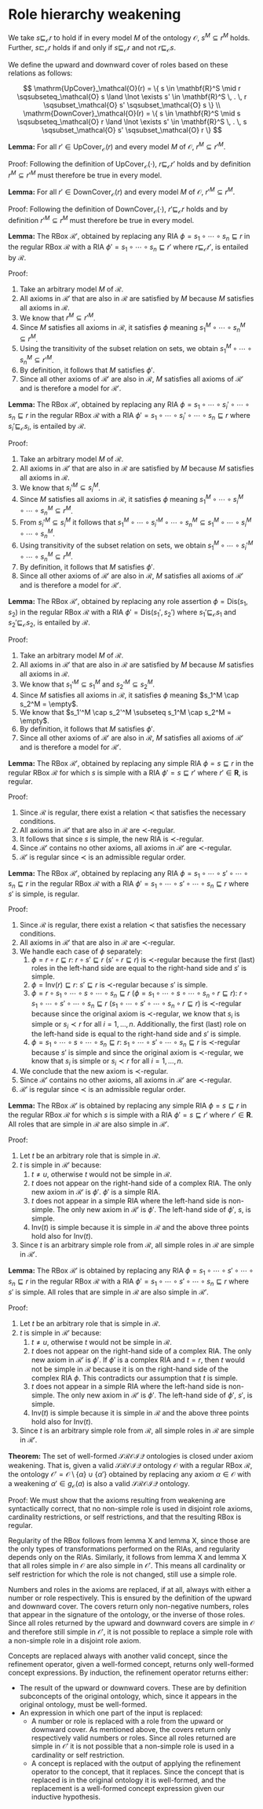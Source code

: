 # Role hierarchy weakening

We take $s \sqsubseteq_\mathcal{O} r$ to hold if in every model $M$ of the ontology $\mathcal{O}$, $s^M \subseteq r^M$ holds. Further, $s \sqsubset_\mathcal{O} r$ holds if and only if $s \sqsubseteq_\mathcal{O} r$ and not $r \sqsubseteq_\mathcal{O} s$.

We define the upward and downward cover of roles based on these relations as follows:

$$
\mathrm{UpCover}_\mathcal{O}(r) = \{ s \in \mathbf{R}^S \mid r \sqsubseteq_\mathcal{O} s \land \lnot \exists s' \in \mathbf{R}^S \, . \, r \sqsubset_\mathcal{O} s' \sqsubset_\mathcal{O} s \} \\ \mathrm{DownCover}_\mathcal{O}(r) = \{ s \in \mathbf{R}^S \mid s \sqsubseteq_\mathcal{O} r \land \lnot \exists s' \in \mathbf{R}^S \, . \, s \sqsubset_\mathcal{O} s' \sqsubset_\mathcal{O} r \}
$$

**Lemma:** For all $r' \in \mathrm{UpCover}_\mathcal{O}(r)$ and every model $M$ of $\mathcal{O}$, $r^M \subseteq r'^M$.

Proof: Following the definition of $\mathrm{UpCover}_\mathcal{O}(\cdot)$, $r \sqsubseteq_\mathcal{O} r'$ holds and by definition $r^M \subseteq r'^M$ must therefore be true in every model.

**Lemma:** For all $r' \in \mathrm{DownCover}_\mathcal{O}(r)$ and every model $M$ of $\mathcal{O}$, $r'^M \subseteq r^M$.

Proof: Following the definition of $\mathrm{DownCover}_\mathcal{O}(\cdot)$, $r' \sqsubseteq_\mathcal{O} r$ holds and by definition $r'^M \subseteq r^M$ must therefore be true in every model.

**Lemma:** The RBox $\mathcal{R}'$, obtained by replacing any RIA $\phi = s_1 \circ \cdots \circ s_n \sqsubseteq r$ in the regular RBox $\mathcal{R}$ with a RIA $\phi' = s_1 \circ \cdots \circ s_n \sqsubseteq r'$ where $r \sqsubseteq_\mathcal{O} r'$, is entailed by $\mathcal{R}$.

Proof:

1. Take an arbitrary model $M$ of $\mathcal{R}$.
2. All axioms in $\mathcal{R}'$ that are also in $\mathcal{R}$ are satisfied by $M$ because $M$ satisfies all axioms in $\mathcal{R}$.
3. We know that $r^M \subseteq r'^M$.
4. Since $M$ satisfies all axioms in $\mathcal{R}$, it satisfies $\phi$ meaning $s_1^M \circ \cdots \circ s_n^M \subseteq r^M$.
5. Using the transitivity of the subset relation on sets, we obtain $s_1^M \circ \cdots \circ s_n^M \subseteq r'^M$.
6. By definition, it follows that $M$ satisfies $\phi'$.
7. Since all other axioms of $\mathcal{R}'$ are also in $\mathcal{R}$, $M$ satisfies all axioms of $\mathcal{R}'$ and is therefore a model for $\mathcal{R}'$.

**Lemma:** The RBox $\mathcal{R}'$, obtained by replacing any RIA $\phi = s_1 \circ \cdots \circ s_i' \circ \cdots \circ s_n \sqsubseteq r$ in the regular RBox $\mathcal{R}$ with a RIA $\phi' = s_1 \circ \cdots \circ s_i' \circ \cdots \circ s_n \sqsubseteq r$ where $s_i' \sqsubseteq_\mathcal{O} s_i$, is entailed by $\mathcal{R}$.

Proof:

1. Take an arbitrary model $M$ of $\mathcal{R}$.
2. All axioms in $\mathcal{R}'$ that are also in $\mathcal{R}$ are satisfied by $M$ because $M$ satisfies all axioms in $\mathcal{R}$.
3. We know that $s_i'^M \subseteq s_i^M$.
4. Since $M$ satisfies all axioms in $\mathcal{R}$, it satisfies $\phi$ meaning $s_1^M \circ \cdots \circ s_i^M \circ \cdots \circ s_n^M \subseteq r^M$.
5. From $s_i'^M \subseteq s_i^M$ it follows that $s_1^M \circ \cdots \circ s_i'^M \circ \cdots \circ s_n^M \subseteq s_1^M \circ \cdots \circ s_i^M \circ \cdots \circ s_n^M$.
6. Using transitivity of the subset relation on sets, we obtain $s_1^M \circ \cdots \circ s_i'^M \circ \cdots \circ s_n^M \subseteq r^M$.
7. By definition, it follows that $M$ satisfies $\phi'$.
8. Since all other axioms of $\mathcal{R}'$ are also in $\mathcal{R}$, $M$ satisfies all axioms of $\mathcal{R}'$ and is therefore a model for $\mathcal{R}'$.

**Lemma:** The RBox $\mathcal{R}'$, obtained by replacing any role assertion $\phi = \mathrm{Dis}(s_1, s_2)$ in the regular RBox $\mathcal{R}$ with a RIA $\phi' = \mathrm{Dis}(s_1', s_2')$ where $s_1' \sqsubseteq_\mathcal{O} s_1$ and $s_2' \sqsubseteq_\mathcal{O} s_2$, is entailed by $\mathcal{R}$.

Proof:

1. Take an arbitrary model $M$ of $\mathcal{R}$.
2. All axioms in $\mathcal{R}'$ that are also in $\mathcal{R}$ are satisfied by $M$ because $M$ satisfies all axioms in $\mathcal{R}$.
3. We know that $s_1'^M \subseteq s_1^M$ and $s_2'^M \subseteq s_2^M$.
4. Since $M$ satisfies all axioms in $\mathcal{R}$, it satisfies $\phi$ meaning $s_1^M \cap s_2^M = \empty$.
5. We know that $s_1'^M \cap s_2'^M \subseteq s_1^M \cap s_2^M = \empty$.
6. By definition, it follows that $M$ satisfies $\phi'$.
7. Since all other axioms of $\mathcal{R}'$ are also in $\mathcal{R}$, $M$ satisfies all axioms of $\mathcal{R}'$ and is therefore a model for $\mathcal{R}'$.

**Lemma:** The RBox $\mathcal{R}'$, obtained by replacing any simple RIA $\phi = s \sqsubseteq r$ in the regular RBox $\mathcal{R}$ for which $s$ is simple with a RIA $\phi' = s \sqsubseteq r'$ where $r' \in \mathbf{R}$, is regular.

Proof:

1. Since $\mathcal{R}$ is regular, there exist a relation $\prec$ that satisfies the necessary conditions.
2. All axioms in $\mathcal{R}'$ that are also in $\mathcal{R}$ are $\prec$-regular.
3. It follows that since $s$ is simple, the new RIA is $\prec$-regular.
4. Since $\mathcal{R}'$ contains no other axioms, all axioms in $\mathcal{R}'$ are $\prec$-regular.
5. $\mathcal{R}'$ is regular since $\prec$ is an admissible regular order.

**Lemma:** The RBox $\mathcal{R}'$, obtained by replacing any RIA $\phi = s_1 \circ \cdots \circ s' \circ \cdots \circ s_n \sqsubseteq r$ in the regular RBox $\mathcal{R}$ with a RIA $\phi' = s_1 \circ \cdots \circ s' \circ \cdots \circ s_n \sqsubseteq r$ where $s'$ is simple, is regular.

Proof:

1. Since $\mathcal{R}$ is regular, there exist a relation $\prec$ that satisfies the necessary conditions.
2. All axioms in $\mathcal{R}'$ that are also in $\mathcal{R}$ are $\prec$-regular.
3. We handle each case of $\phi$ separately:
    1. $\phi = r \circ r \sqsubseteq r$: $r \circ s' \sqsubseteq r$ ($s' \circ r \sqsubseteq r$) is $\prec$-regular because the first (last) roles in the left-hand side are equal to the right-hand side and $s'$ is simple.
    2. $\phi = \mathrm{Inv}(r) \sqsubseteq r$: $s' \sqsubseteq r$ is $\prec$-regular because $s'$ is simple.
    3. $\phi = r \circ s_1 \circ \cdots \circ s \circ \cdots \circ s_n \sqsubseteq r$ ($\phi = s_1 \circ \cdots \circ s \circ \cdots \circ s_n \circ r \sqsubseteq r$): $r \circ s_1 \circ \cdots \circ s' \circ \cdots \circ s_n \sqsubseteq r$ ($s_1 \circ \cdots \circ s' \circ \cdots \circ s_n \circ r \sqsubseteq r$) is $\prec$-regular because since the original axiom is $\prec$-regular, we know that $s_i$ is simple or $s_i \prec r$ for all $i = 1, \dots, n$. Additionally, the first (last) role on the left-hand side is equal to the right-hand side and $s'$ is simple.
    4. $\phi = s_1 \circ \cdots \circ s \circ \cdots \circ s_n \sqsubseteq r$: $s_1 \circ \cdots \circ s' \circ \cdots \circ s_n \sqsubseteq r$ is $\prec$-regular because $s'$ is simple and since the original axiom is $\prec$-regular, we know that $s_i$ is simple or $s_i \prec r$ for all $i = 1, \dots, n$.
4. We conclude that the new axiom is $\prec$-regular.
5. Since $\mathcal{R}'$ contains no other axioms, all axioms in $\mathcal{R}'$ are $\prec$-regular.
6. $\mathcal{R}'$ is regular since $\prec$ is an admissible regular order.

**Lemma:** The RBox $\mathcal{R}'$ is obtained by replacing any simple RIA $\phi = s \sqsubseteq r$ in the regular RBox $\mathcal{R}$ for which $s$ is simple with a RIA $\phi' = s \sqsubseteq r'$ where $r' \in \mathbf{R}$. All roles that are simple in $\mathcal{R}$ are also simple in $\mathcal{R}'$.

Proof:

1. Let $t$ be an arbitrary role that is simple in $\mathcal{R}$.
2. $t$ is simple in $\mathcal{R}'$ because:
    1.  $t \not= u$, otherwise $t$ would not be simple in $\mathcal{R}$.
    2. $t$ does not appear on the right-hand side of a complex RIA. The only new axiom in $\mathcal{R}'$ is $\phi'$.  $\phi'$ is a simple RIA.
    3. $t$ does not appear in a simple RIA where the left-hand side is non-simple. The only new axiom in $\mathcal{R}'$ is $\phi'$. The left-hand side of $\phi'$, $s$, is simple.
    4. $\mathrm{Inv}(t)$ is simple because it is simple in $\mathcal{R}$ and the above three points hold also for $\mathrm{Inv}(t)$.
3. Since $t$ is an arbitrary simple role from $\mathcal{R}$, all simple roles in $\mathcal{R}$ are simple in $\mathcal{R}'$.

**Lemma:** The RBox $\mathcal{R}'$ is obtained by replacing any RIA $\phi = s_1 \circ \cdots \circ s' \circ \cdots \circ s_n \sqsubseteq r$ in the regular RBox $\mathcal{R}$ with a RIA $\phi' = s_1 \circ \cdots \circ s' \circ \cdots \circ s_n \sqsubseteq r$ where $s'$ is simple. All roles that are simple in $\mathcal{R}$ are also simple in $\mathcal{R}'$.

Proof:

1. Let $t$ be an arbitrary role that is simple in $\mathcal{R}$.
2. $t$ is simple in $\mathcal{R}'$ because:
    1.  $t \not= u$, otherwise $t$ would not be simple in $\mathcal{R}$.
    2. $t$ does not appear on the right-hand side of a complex RIA. The only new axiom in $\mathcal{R}'$ is $\phi'$. If $\phi'$ is a complex RIA and $t = r$, then $t$ would not be simple in $\mathcal{R}$ because it is on the right-hand side of the complex RIA $\phi$. This contradicts our assumption that $t$ is simple.
    3. $t$ does not appear in a simple RIA where the left-hand side is non-simple. The only new axiom in $\mathcal{R}'$ is $\phi'$. The left-hand side of $\phi'$, $s'$, is simple.
    4. $\mathrm{Inv}(t)$ is simple because it is simple in $\mathcal{R}$ and the above three points hold also for $\mathrm{Inv}(t)$.
3. Since $t$ is an arbitrary simple role from $\mathcal{R}$, all simple roles in $\mathcal{R}$ are simple in $\mathcal{R}'$.

**Theorem:** The set of well-formed $\mathcal{SROIQ}$ ontologies is closed under axiom weakening. That is, given a valid $\mathcal{SROIQ}$ ontology $\mathcal{O}$ with a regular RBox $\mathcal{R}$, the ontology $\mathcal{O}' = \mathcal{O} \setminus \{\alpha\} \cup \{\alpha'\}$ obtained by replacing any axiom $\alpha \in \mathcal{O}$ with a weakening $\alpha' \in g_\mathcal{O}(a)$ is also a valid $\mathcal{SROIQ}$ ontology.

Proof: We must show that the axioms resulting from weakening are syntactically correct, that no non-simple role is used in disjoint role axioms, cardinality restrictions, or self restrictions, and that the resulting RBox is regular.

Regularity of the RBox follows from lemma X and lemma X, since those are the only types of transformations performed on the RIAs, and regularity depends only on the RIAs. Similarly, it follows from lemma X and lemma X that all roles simple in $\mathcal{O}$ are also simple in $\mathcal{O}'$. This means all cardinality or self restriction for which the role is not changed, still use a simple role.

Numbers and roles in the axioms are replaced, if at all, always with either a number or role respectively. This is ensured by the definition of the upward and downward cover. The covers return only non-negative numbers, roles that appear in the signature of the ontology, or the inverse of those roles. Since all roles returned by the upward and downward covers are simple in $\mathcal{O}$ and therefore still simple in $\mathcal{O}'$, it is not possible to replace a simple role with a non-simple role in a disjoint role axiom.

Concepts are replaced always with another valid concept, since the refinement operator, given a well-formed concept, returns only well-formed concept expressions. By induction, the refinement operator returns either:

- The result of the upward or downward covers. These are by definition subconcepts of the original ontology, which, since it appears in the original ontology, must be well-formed.
- An expression in which one part of the input is replaced:
    - A number or role is replaced with a role from the upward or downward cover. As mentioned above, the covers return only respectively valid numbers or roles. Since all roles returned are simple in $\mathcal{O}'$ it is not possible that a non-simple role is used in a cardinality or self restriction.
    - A concept is replaced with the output of applying the refinement operator to the concept, that it replaces. Since the concept that is replaced is in the original ontology it is well-formed, and the replacement is a well-formed concept expression given our inductive hypothesis.
